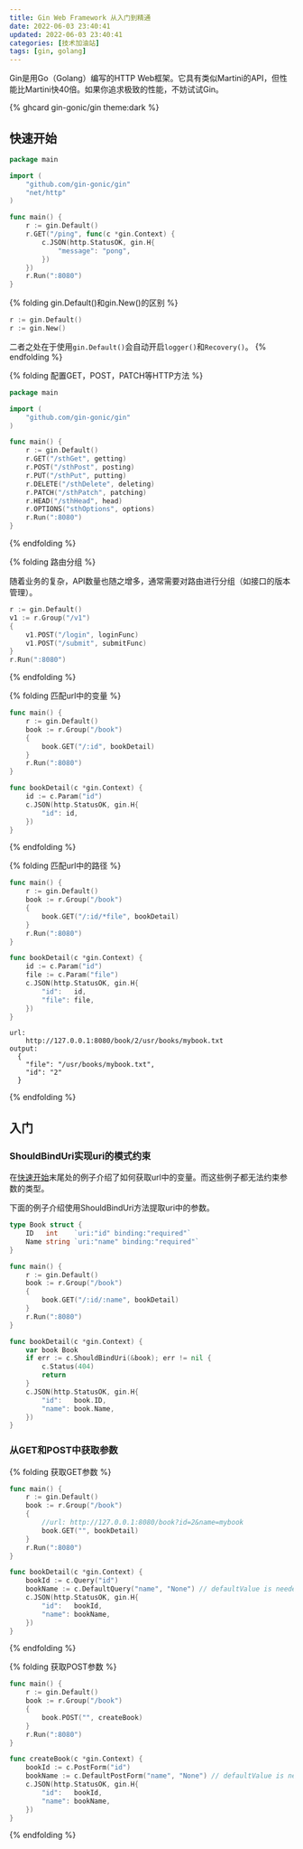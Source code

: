 ```yaml
---
title: Gin Web Framework 从入门到精通
date: 2022-06-03 23:40:41
updated: 2022-06-03 23:40:41
categories: [技术加油站]
tags: [gin, golang]
---
```


Gin是用Go（Golang）编写的HTTP Web框架。它具有类似Martini的API，但性能比Martini快40倍。如果你追求极致的性能，不妨试试Gin。

<!-- more -->

{% ghcard gin-gonic/gin theme:dark %}

## 快速开始

```go
package main

import (
	"github.com/gin-gonic/gin"
	"net/http"
)

func main() {
	r := gin.Default()
	r.GET("/ping", func(c *gin.Context) {
		c.JSON(http.StatusOK, gin.H{
			"message": "pong",
		})
	})
	r.Run(":8080")
}
```

{% folding gin.Default()和gin.New()的区别 %}

```go
r := gin.Default()
r := gin.New()
```

二者之处在于使用`gin.Default()`会自动开启`logger()`和`Recovery()`。
{% endfolding %}

{% folding 配置GET，POST，PATCH等HTTP方法 %}

```go
package main

import (
	"github.com/gin-gonic/gin"
)

func main() {
	r := gin.Default()
	r.GET("/sthGet", getting)
	r.POST("/sthPost", posting)
	r.PUT("/sthPut", putting)
	r.DELETE("/sthDelete", deleting)
	r.PATCH("/sthPatch", patching)
	r.HEAD("/sthHead", head)
	r.OPTIONS("sthOptions", options)
	r.Run(":8080")
}
```

{% endfolding %}

{% folding 路由分组 %}

随着业务的复杂，API数量也随之增多，通常需要对路由进行分组（如接口的版本管理）。

```go
r := gin.Default()
v1 := r.Group("/v1")
{
	v1.POST("/login", loginFunc)
	v1.POST("/submit", submitFunc)
}
r.Run(":8080")
```

{% endfolding %}

{% folding 匹配url中的变量 %}

```go
func main() {
	r := gin.Default()
	book := r.Group("/book")
	{
		book.GET("/:id", bookDetail)
	}
	r.Run(":8080")
}

func bookDetail(c *gin.Context) {
	id := c.Param("id")
	c.JSON(http.StatusOK, gin.H{
		"id": id,
	})
}
```

{% endfolding %}

{% folding 匹配url中的路径 %}

```go
func main() {
	r := gin.Default()
	book := r.Group("/book")
	{
		book.GET("/:id/*file", bookDetail)
	}
	r.Run(":8080")
}

func bookDetail(c *gin.Context) {
	id := c.Param("id")
	file := c.Param("file")
	c.JSON(http.StatusOK, gin.H{
		"id":   id,
		"file": file,
	})
}
```

```
url: 
	http://127.0.0.1:8080/book/2/usr/books/mybook.txt
output:
  {
    "file": "/usr/books/mybook.txt",
    "id": "2"
  }
```

{% endfolding %}

## 入门

### ShouldBindUri实现uri的模式约束

在[快速开始](#快速开始)末尾处的例子介绍了如何获取url中的变量。而这些例子都无法约束参数的类型。

下面的例子介绍使用ShouldBindUri方法提取uri中的参数。

```go
type Book struct {
	ID   int    `uri:"id" binding:"required"`
	Name string `uri:"name" binding:"required"`
}

func main() {
	r := gin.Default()
	book := r.Group("/book")
	{
		book.GET("/:id/:name", bookDetail)
	}
	r.Run(":8080")
}

func bookDetail(c *gin.Context) {
	var book Book
	if err := c.ShouldBindUri(&book); err != nil {
		c.Status(404)
		return
	}
	c.JSON(http.StatusOK, gin.H{
		"id":   book.ID,
		"name": book.Name,
	})
}
```

### 从GET和POST中获取参数

{% folding 获取GET参数 %}

```go
func main() {
	r := gin.Default()
	book := r.Group("/book")
	{
		//url: http://127.0.0.1:8080/book?id=2&name=mybook
		book.GET("", bookDetail)
	}
	r.Run(":8080")
}

func bookDetail(c *gin.Context) {
	bookId := c.Query("id")
	bookName := c.DefaultQuery("name", "None") // defaultValue is needed
	c.JSON(http.StatusOK, gin.H{
		"id":   bookId,
		"name": bookName,
	})
}
```

{% endfolding %}

{% folding 获取POST参数 %}

```go
func main() {
	r := gin.Default()
	book := r.Group("/book")
	{
		book.POST("", createBook)
	}
	r.Run(":8080")
}

func createBook(c *gin.Context) {
	bookId := c.PostForm("id")
	bookName := c.DefaultPostForm("name", "None") // defaultValue is needed
	c.JSON(http.StatusOK, gin.H{
		"id":   bookId,
		"name": bookName,
	})
}
```

{% endfolding %}
